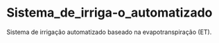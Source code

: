 # Sistema_de_irriga-o_automatizado
Sistema de irrigação automatizado baseado na evapotranspiração (ET). 
